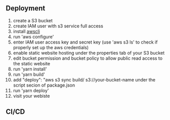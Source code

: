 ## Deployment

<!-- S3 bucket static website hosting -->
<!-- Windows Subsystem for Linux  -->

1. create a S3 bucket
2. create IAM user with s3 service full access
3. install [awscli](<(https://docs.aws.amazon.com/cli/latest/userguide/getting-started-install.html)>)
4. run 'aws configure'
5. enter IAM user access key and secret key (use 'aws s3 ls' to check if properly set up the aws credentials)
6. enable static website hosting under the properties tab of your S3 bucket
7. edit bucket permission and bucket policy to allow public read access to the static website
8. run 'yarn install'
9. run 'yarn build'
10. add "deploy": "aws s3 sync build/ s3://your-bucket-name under the script secion of package.json
11. run 'yarn deploy'
12. visit your webiste

## CI/CD
